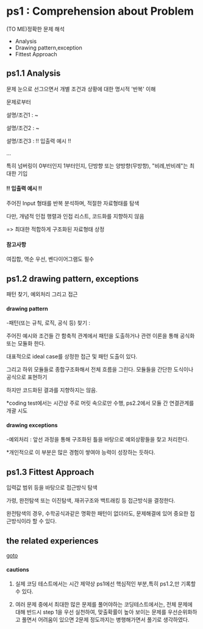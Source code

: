 # ps1 : Comprehension about Problem
(TO ME)정확한 문제 해석

* Analysis
* Drawing pattern,exception
* Fittest Approach

## ps1.1 Analysis
문제 눈으로 선그으면서 개별 조건과 상황에 대한 명시적 '반복' 이해

문제로부터 

설명/조건1 : ~

설명/조건2 : ~

설명/조건3 : !! 입출력 예시 !!

...

특히 넘버링이 0부터인지 1부터인지, 단방향 또는 양방향(무방향), "비례,반비례"는 최대한 기입

#### !! 입출력 예시 !!
주어진 Input 형태를 반복 분석하며, 적절한 자료형태를 탐색

다만, 개념적 인접 행렬과 인접 리스트, 코드화를 지향하지 않음

=> 최대한 적합하게 구조화된 자료형태 상정

#### 참고사항
여집합, 역순 우선, 벤다이어그램도 필수

## ps1.2 drawing pattern, exceptions
패턴 찾기, 예외처리 그리고 접근

#### drawing pattern
-패턴(또는 규칙, 로직, 공식 등) 찾기 :

주어진 예시와 조건들 간 함축적 관계에서 패턴을 도출하거나 관련 이론을 통해 공식화 또는 모듈화 한다.

대표적으로 ideal case를 상정한 접근 및 패턴 도출이 있다.

그리고 하위 모듈들로 종합구조화해서 전체 흐름을 그린다. 모듈들을 간단한 도식이나 공식으로 표현하기

하지만 코드화된 결과를 지향하지는 않음.

*coding test에서는 시간상 주로 머릿 속으로만 수행, ps2.2에서 모듈 간 연결관계를 개괄 시도

#### drawing exceptions
-예외처리 : 앞선 과정을 통해 구조화된 틀을 바탕으로 예외상황들을 찾고 처리한다.

*개인적으로 이 부분은 많은 경험이 쌓여야 능력이 성장하는 듯하다.

## ps1.3 Fittest Approach

입력값 범위 등을 바탕으로 접근방식 탐색

가령, 완전탐색 또는 이진탐색, 재귀구조와 백트래킹 등 접근방식을 결정한다. 

완전탐색의 경우, 수학공식과같은 명확한 패턴이 없더라도, 문제해결에 있어 중요한 접근방식이라 할 수 있다.

## the related experiences
[goto](ps1_major_experience.md)

#### cautions
1. 실제 코딩 테스트에서는 시간 제약상 ps1에선 핵심적인 부분,특히 ps1.2,만 기록할 수 있다.

2. 여러 문제 중에서 최대한 많은 문제를 풀어야하는 코딩테스트에서는, 전체 문제에 대해 반드시 step 1을 우선 실천하여, 맞출확률이 높아 보이는 문제를 우선순위화하고 풀면서 어려움이 있으면 2문제 정도까지는 병행해가면서 풀기로 생각하였다.